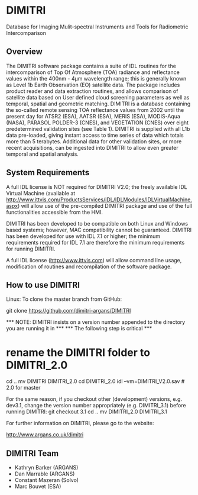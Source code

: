 ﻿DIMITRI
=======

Database for Imaging Mulit-spectral Instruments and Tools for Radiometric Intercomparison

Overview
--------

The DIMITRI software package contains a suite of IDL routines for the intercomparison of Top Of
Atmosphere (TOA) radiance and reflectance values within the 400nm - 4μm wavelength range; this
is generally known as Level 1b Earth Observation (EO) satellite data. The package includes product
reader and data extraction routines, and allows comparison of satellite data based on User defined
cloud screening parameters as well as temporal, spatial and geometric matching. DIMITRI is a
database containing the so-called remote sensing TOA reflectance values from 2002 until the
present day for ATSR2 (ESA), AATSR (ESA), MERIS (ESA), MODIS-Aqua (NASA), PARASOL POLDER-3
(CNES), and VEGETATION (CNES) over eight predetermined validation sites (see Table 1).
DIMITRI is supplied with all L1b data pre-loaded, giving instant access to time series of data which
totals more than 5 terabytes. Additional data for other validation sites, or more recent acquisitions,
can be ingested into DIMITRI to allow even greater temporal and spatial analysis.

System Requirements
-------------------

A full IDL license is NOT required for DIMITRI V2.0; the freely available IDL Virtual Machine
(available at http://www.ittvis.com/ProductsServices/IDL/IDLModules/IDLVirtualMachine.aspx) will
allow use of the pre-compiled DIMITRI package and use of the full functionalities accessible from the
HMI.

DIMITRI has been developed to be compatible on both Linux and Windows based systems; however,
MAC compatibility cannot be guaranteed. DIMITRI has been developed for use with IDL 7.1 or
higher; the minimum requirements required for IDL 7.1 are therefore the minimum requirements for
running DIMITRI.

A full IDL license (http://www.ittvis.com) will allow command line usage, modification of routines
and recompilation of the software package.

How to use DIMITRI
------------------

Linux:
To clone the master branch from GitHub:

git clone https://github.com/dimitri-argans/DIMITRI

*** NOTE: DIMITRI insists on a version number appended to the directory you are running it in ***
*** The following step is critical ***

# rename the DIMITRI folder to DIMITRI_2.0
cd ..
mv DIMITRI DIMITRI_2.0
cd DIMITRI_2.0
idl –vm=DIMITRI_V2.0.sav		# 2.0 for master

For the same reason, if you checkout other (development) versions, e.g. dev3.1, change the version number appropriately (e.g. DIMITRI_3.1) before running DIMITRI:
git checkout 3.1
cd ..
mv DIMITRI_2.0 DIMITRI_3.1


For further information on DIMITRI, please go to the website:

http://www.argans.co.uk/dimitri



DIMITRI Team
------------------
- Kathryn Barker (ARGANS)
- Dan Marrable (ARGANS)
- Constant Mazeran (Solvo)
- Marc Bouvet (ESA)
